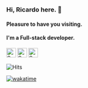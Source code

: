 ### Hi, Ricardo here. 👋
#### Pleasure to have you visiting.

#### I'm a Full-stack developer.

[<img src="https://api.speedtyper.dev/users/ricdotnet/badges/averagewpm" alt="SpeedTyper.dev avg wpm" height="25">](https://www.speedtyper.dev/profile/ricdotnet) 
[<img src="https://api.speedtyper.dev/users/ricdotnet/badges/topwpm" alt="SpeedTyper.dev top wpm" height="25">](https://www.speedtyper.dev/profile/ricdotnet) 
[<img src="https://api.speedtyper.dev/users/ricdotnet/badges/gamecount" alt="SpeedTyper.dev games" height="25">](https://www.speedtyper.dev/profile/ricdotnet)

![Hits](https://hits.seeyoufarm.com/api/count/incr/badge.svg?url=https%3A%2F%2Fgithub.com%2Fricdotnet&count_bg=%233DC8C1&title_bg=%23555555&icon=github.svg&icon_color=%23FFFFFF&title=v&edge_flat=false)

[![wakatime](https://wakatime.com/badge/user/2e2f9965-9abf-4851-85f2-95298ed98c91.svg)](https://wakatime.com/@ricdotnet)
  
<!--**ricdotnet/ricdotnet** is a ✨ _special_ ✨ repository because its `README.md` (this file) appears on your GitHub profile.

Here are some ideas to get you started:

- 🔭 I’m currently working on ...
- 🌱 I’m currently learning ...
- 👯 I’m looking to collaborate on ...
- 🤔 I’m looking for help with ...
- 💬 Ask me about ...
- 📫 How to reach me: ...
- 😄 Pronouns: ...
- ⚡ Fun fact: ...
-->
